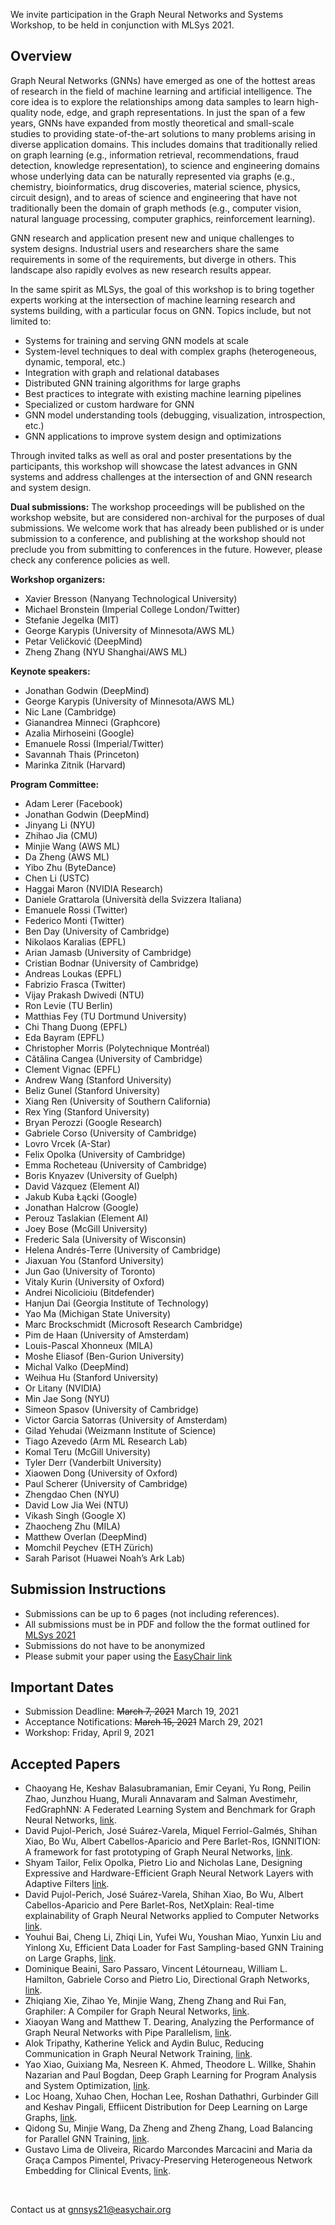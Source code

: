 We invite participation in the Graph Neural Networks and Systems Workshop, to be held in conjunction with MLSys 2021.

<a id="overview"></a>
## Overview

Graph Neural Networks (GNNs) have emerged as one of the hottest areas of research in the field of machine learning and artificial intelligence. The core idea is to explore the relationships among data samples to learn high-quality node, edge, and graph representations. In just the span of a few years, GNNs have expanded from mostly theoretical and small-scale studies to providing state-of-the-art solutions to many problems arising in diverse application domains. This includes domains that traditionally relied on graph learning (e.g., information retrieval, recommendations, fraud detection, knowledge representation), to science and engineering domains whose underlying data can be naturally represented via graphs (e.g., chemistry, bioinformatics, drug discoveries, material science, physics, circuit design), and to areas of science and engineering that have not traditionally been the domain of graph methods (e.g., computer vision, natural language processing, computer graphics, reinforcement learning).

GNN research and application present new and unique challenges to system designs. Industrial users and researchers share the same requirements in some of the requirements, but diverge in others. This landscape also rapidly evolves as new research results appear. 

In the same spirit as MLSys, the goal of this workshop is to bring together experts working at the intersection of machine learning research and systems building, with a particular focus on GNN. Topics include, but not limited to:

* Systems for training and serving GNN models at scale
* System-level techniques to deal with complex graphs (heterogeneous, dynamic, temporal, etc.)
* Integration with graph and relational databases
* Distributed GNN training algorithms for large graphs
* Best practices to integrate with existing machine learning pipelines
* Specialized or custom hardware for GNN
* GNN model understanding tools (debugging, visualization, introspection, etc.)
* GNN applications to improve system design and optimizations

Through invited talks as well as oral and poster presentations by the participants, this workshop will showcase the latest advances in GNN systems and address challenges at the intersection of and GNN research and system design.

**Dual submissions:** The workshop proceedings will be published on the workshop website, but are considered non-archival for the purposes of dual submissions. We welcome work that has already been published or is under submission to a conference, and publishing at the workshop should not preclude you from submitting to conferences in the future. However, please check any conference policies as well.


<a id="organizers"></a> 
**Workshop organizers:** 
* Xavier Bresson (Nanyang Technological University)
* Michael Bronstein (Imperial College London/Twitter)
* Stefanie Jegelka (MIT)
* George Karypis (University of Minnesota/AWS ML)
* Petar Veličković (DeepMind)
* Zheng Zhang (NYU Shanghai/AWS ML)


<a id="speakers"></a> 
**Keynote speakers:** 
* Jonathan Godwin (DeepMind)
* George Karypis (University of Minnesota/AWS ML)
* Nic Lane (Cambridge)
* Gianandrea Minneci (Graphcore)
* Azalia Mirhoseini (Google)
* Emanuele Rossi (Imperial/Twitter)
* Savannah Thais (Princeton)
* Marinka Zitnik (Harvard)


<a id="committee"></a> 
**Program Committee:** 
* Adam Lerer (Facebook)
* Jonathan Godwin (DeepMind)
* Jinyang Li (NYU)
* Zhihao Jia (CMU)
* Minjie Wang (AWS ML)
* Da Zheng (AWS ML)
* Yibo Zhu (ByteDance)
* Chen Li (USTC)
* Haggai Maron (NVIDIA Research)
* Daniele Grattarola (Università della Svizzera Italiana)
* Emanuele Rossi (Twitter)
* Federico Monti (Twitter)
* Ben Day (University of Cambridge) 
* Nikolaos Karalias (EPFL)
* Arian Jamasb (University of Cambridge)
* Cristian Bodnar (University of Cambridge)
* Andreas Loukas (EPFL)
* Fabrizio Frasca (Twitter)
* Vijay Prakash Dwivedi (NTU)
* Ron Levie (TU Berlin)
* Matthias Fey (TU Dortmund University)
* Chi Thang Duong (EPFL)
* Eda Bayram (EPFL)
* Christopher Morris (Polytechnique Montréal)
* Cătălina Cangea (University of Cambridge)
* Clement Vignac (EPFL)
* Andrew Wang (Stanford University)
* Beliz Gunel (Stanford University)
* Xiang Ren (University of Southern California)
* Rex Ying (Stanford University)
* Bryan Perozzi (Google Research)
* Gabriele Corso (University of Cambridge)
* Lovro Vrcek (A-Star)
* Felix Opolka (University of Cambridge)
* Emma Rocheteau (University of Cambridge)
* Boris Knyazev (University of Guelph)
* David Vázquez (Element AI)
* Jakub Kuba Łącki (Google)
* Jonathan Halcrow (Google)
* Perouz Taslakian (Element AI)
* Joey Bose (McGill University)
* Frederic Sala (University of Wisconsin)
* Helena Andrés-Terre (University of Cambridge)
* Jiaxuan You (Stanford University)
* Jun Gao (University of Toronto)
* Vitaly Kurin (University of Oxford)
* Andrei Nicolicioiu (Bitdefender)
* Hanjun Dai (Georgia Institute of Technology)
* Yao Ma (Michigan State University)
* Marc Brockschmidt (Microsoft Research Cambridge)
* Pim de Haan (University of Amsterdam)
* Louis-Pascal Xhonneux (MILA)
* Moshe Eliasof (Ben-Gurion University)
* Michal Valko (DeepMind)
* Weihua Hu (Stanford University)
* Or Litany (NVIDIA)
* Min Jae Song (NYU)
* Simeon Spasov (University of Cambridge)
* Victor Garcia Satorras (University of Amsterdam)
* Gilad Yehudai (Weizmann Institute of Science)
* Tiago Azevedo (Arm ML Research Lab)
* Komal Teru (McGill University)
* Tyler Derr (Vanderbilt University)
* Xiaowen Dong (University of Oxford)
* Paul Scherer (University of Cambridge)
* Zhengdao Chen (NYU)
* David Low Jia Wei (NTU)
* Vikash Singh (Google X)
* Zhaocheng Zhu (MILA)
* Matthew Overlan (DeepMind)
* Momchil Peychev (ETH Zürich)
* Sarah Parisot (Huawei Noah’s Ark Lab)


## Submission Instructions

* Submissions can be up to 6 pages (not including references).
* All submissions must be in PDF and follow the the format outlined for [MLSys 2021](https://mlsys.org/Conferences/2021/CallForPapers)
* Submissions do not have to be anonymized
* Please submit your paper using the [EasyChair link](https://easychair.org/conferences/?conf=gnnsys21)


## Important Dates

* Submission Deadline: ~~March 7, 2021~~ March 19, 2021
* Acceptance Notifications: ~~March 15, 2021~~ March 29, 2021
* Workshop: Friday, April 9, 2021


<a id="papers"></a> 
## Accepted Papers
* Chaoyang He, Keshav Balasubramanian, Emir Ceyani, Yu Rong, Peilin Zhao, Junzhou Huang, Murali Annavaram and Salman Avestimehr, FedGraphNN: A Federated Learning System and Benchmark for Graph Neural Networks, <a href="papers/GNNSys21_paper_3.pdf" target = "_blank">link</a>.
* David Pujol-Perich, José Suárez-Varela, Miquel Ferriol-Galmés, Shihan Xiao, Bo Wu, Albert Cabellos-Aparicio and Pere Barlet-Ros, IGNNITION: A framework for fast prototyping of Graph Neural Networks, <a href="papers/GNNSys21_paper_4.pdf" target = "_blank">link</a>.
* Shyam Tailor, Felix Opolka, Pietro Lio and Nicholas Lane, Designing Expressive and Hardware-Efficient Graph Neural Network Layers with Adaptive Filters <a href="papers/GNNSys21_paper_5.pdf" target = "_blank">link</a>.
* David Pujol-Perich, José Suárez-Varela, Shihan Xiao, Bo Wu, Albert Cabellos-Aparicio and Pere Barlet-Ros, NetXplain: Real-time explainability of Graph Neural Networks applied to Computer Networks  <a href="papers/GNNSys21_paper_7.pdf" target = "_blank">link</a>.
* Youhui Bai, Cheng Li, Zhiqi Lin, Yufei Wu, Youshan Miao, Yunxin Liu and Yinlong Xu, Efficient Data Loader for Fast Sampling-based GNN Training on Large Graphs, <a href="papers/GNNSys21_paper_8.pdf" target = "_blank">link</a>.
* Dominique Beaini, Saro Passaro, Vincent Létourneau, William L. Hamilton, Gabriele Corso and Pietro Lio, Directional Graph Networks, <a href="papers/GNNSys21_paper_9.pdf" target = "_blank">link</a>.
* Zhiqiang Xie, Zihao Ye, Minjie Wang, Zheng Zhang and Rui Fan, Graphiler: A Compiler for Graph Neural Networks, <a href="papers/GNNSys21_paper_10.pdf" target = "_blank">link</a>.
* Xiaoyan Wang and Matthew T. Dearing, Analyzing the Performance of Graph Neural Networks with Pipe Parallelism, <a href="papers/GNNSys21_paper_12.pdf" target = "_blank">link</a>.
* Alok Tripathy, Katherine Yelick and Aydin Buluc, Reducing Communication in Graph Neural Network Training, <a href="papers/GNNSys21_paper_14.pdf" target = "_blank">link</a>.
* Yao Xiao, Guixiang Ma, Nesreen K. Ahmed, Theodore L. Willke, Shahin Nazarian and Paul Bogdan, Deep Graph Learning for Program Analysis and System Optimization, <a href="papers/GNNSys21_paper_15.pdf" target = "_blank">link</a>.
* Loc Hoang, Xuhao Chen, Hochan Lee, Roshan Dathathri, Gurbinder Gill and Keshav Pingali, Effiicent Distribution for Deep Learning on Large Graphs, <a href="papers/GNNSys21_paper_16.pdf" target = "_blank">link</a>.
* Qidong Su, Minjie Wang, Da Zheng and Zheng Zhang, Load Balancing for Parallel GNN Training, <a href="papers/GNNSys21_paper_18.pdf" target = "_blank">link</a>.
* Gustavo Lima de Oliveira, Ricardo Marcondes Marcacini and Maria da Graça Campos Pimentel, Privacy-Preserving Heterogeneous Network Embedding for Clinical Events, <a href="papers/GNNSys21_paper_19.pdf" target = "_blank">link</a>.






<br>

Contact us at <gnnsys21@easychair.org>
